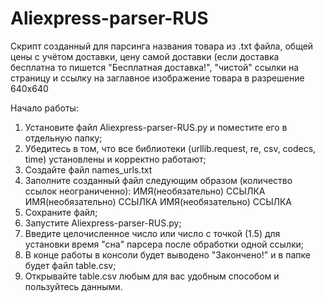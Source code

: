 # Aliexpress-parser-RUS
Скрипт созданный для парсинга названия товара из .txt файла, общей цены с учётом доставки, цену самой доставки (если доставка бесплатна то пишется "Бесплатная доставка!", "чистой" ссылки на страницу и ссылку на заглавное изображение товара в разрешение 640x640

Начало работы:
1) Установите файл Aliexpress-parser-RUS.py и поместите его в отдельную папку;
2) Убедитесь в том, что все библиотеки (urllib.request, re, csv, codecs, time) установлены и корректно работают;
3) Создайте файл names_urls.txt
4) Заполните созданный файл следующим образом (количество ссылок неограниченно):
ИМЯ(необязательно) ССЫЛКА
ИМЯ(необязательно) ССЫЛКА
ИМЯ(необязательно) ССЫЛКА
5) Сохраните файл;
6) Запустите Aliexpress-parser-RUS.py;
7) Введите целочисленное число или число с точкой (1.5) для установки время "сна" парсера после обработки одной ссылки;
8) В конце работы в консоли будет выводено "Закончено!" и в папке будет файл table.csv;
9) Открывайте table.csv любым для вас удобным способом и пользуйтесь данными.
